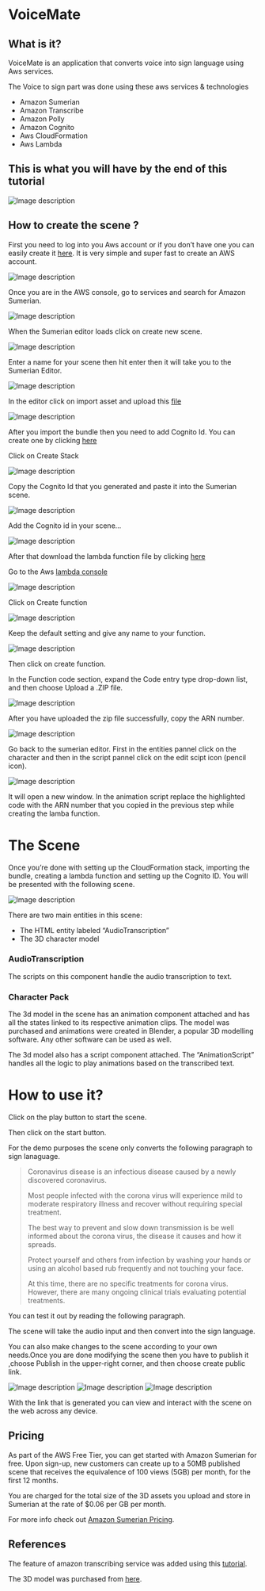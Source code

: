 # VoiceMate

## What is it?

VoiceMate is an application that converts voice into sign language using Aws services.

The Voice to sign part was done using these aws services & technologies

- Amazon Sumerian
- Amazon Transcribe
- Amazon Polly
- Amazon Cognito
- Aws CloudFormation
- Aws Lambda

## This is what you will have by the end of this tutorial

![Image description](./Images/Voicemate.png)

## How to create the scene ?

First you need to log into you Aws account or if you don’t have one you can easily create it [here](https://aws.amazon.com/resources/create-account/). It is very simple and super fast to create an AWS account.

![Image description](./Images/Log_in.png)

Once you are in the AWS console, go to services and search for Amazon Sumerian.

![Image description](./Images/Sumerina_Editor.png)


When the Sumerian editor loads click on create new scene.

![Image description](./Images/Create_name.png)

Enter a name for your scene then hit enter then it will take you to the Sumerian Editor.

![Image description](./Images/Import_asset.png)

In the editor click on import asset and upload this [file](https://github.com/bahrain-uob/VoiceMate/blob/master/VoiceMate_v1.1_Bundle.zip)


![Image description](./Images/Upload_bundle.png)

After you import the bundle then you need to add Cognito Id. You can create one by clicking [here](https://console.aws.amazon.com/cloudformation/home?region=us-east-1#/stacks/quickcreate?templateURL=https:%2F%2Fs3.amazonaws.com%2Fsumerian-cfn-templates%2FTranscribeStreamingLexPollyExampleTemplate.yml&stackName=AmazonSumerianTrascribeStreamingStack)

Click on Create Stack

![Image description](./Images/Create_cognito.png)

Copy the Cognito Id that you generated and paste it into the Sumerian scene.

![Image description](./Images/Copy_Cognito.png) 
 
Add the Cognito id in your scene...

![Image description](./Images/Add_cognito.png)

After that download the lambda function file by clicking [here](https://github.com/bahrain-uob/VoiceMate/blob/master/sumerian-text-process-function.zip)

Go to the Aws [lambda console](https://console.aws.amazon.com/lambda/home?region=us-east-1#/functions)

![Image description](./Images/Lambda_console.png)

Click on Create function 

![Image description](./Images/Create_function.png)

Keep the default setting and give any name to your function.

![Image description](./Images/Function_name.png)

Then click on create function.

In the Function code section, expand the Code entry type drop-down list, and then choose Upload a .ZIP file.

![Image description](./Images/Upload_zip.png)

After you have uploaded the zip file successfully, copy the ARN number.

![Image description](./Images/Copy_Arn.png)

Go back to the sumerian editor. First in the entities pannel click on the character and then in the script pannel click on the edit scipt icon (pencil icon).

![Image description](./Images/Edit_code.png)

It will open a new window. In the animation script replace the highlighted code with the ARN number that you copied in the previous step while creating the lamba function.

# The Scene

Once you’re done with setting up the CloudFormation stack, importing the bundle, creating a lambda function and setting up the Cognito ID. You will be presented with the following scene.

![Image description](./Images/Scene.png)

There are two main entities in this scene:

-	The HTML entity labeled “AudioTranscription”
-	The 3D character model

### AudioTranscription

The scripts on this component handle the audio transcription to text. 
  
### Character Pack

The 3d model in the scene has an animation component attached and has all the states linked to its respective animation clips. The model was purchased and animations were created in Blender, a popular 3D modelling software. Any other software can be used as well.

The 3d model also has a script component attached. The “AnimationScript” handles all the logic to play animations based on the transcribed text.




# How to use it?

Click on the play button to start the scene.

Then click on the start button.

For the demo purposes the scene only converts the following paragraph to sign lanaguage.

>Coronavirus disease is an infectious disease caused by a newly discovered coronavirus.
>
>Most people infected with the corona virus will experience mild to moderate respiratory illness and recover without requiring special treatment.
>
>The best way to prevent and slow down transmission is be well informed about the corona virus, the disease it causes and how it spreads.
>
>Protect yourself and others from infection by washing your hands or using an alcohol based rub frequently and not touching your face.
>
>At this time, there are no specific treatments for corona virus. However, there are many ongoing clinical trials evaluating potential treatments.


You can test it out by reading the following paragraph.

The scene will take the audio input and then convert into the sign language.



You can also make changes to the scene according to your own needs.Once you are done modifying the scene then you have to publish it ,choose Publish in the upper-right corner, and then choose create public link.

![Image description](./Images/Publish.png)
![Image description](./Images/Create_link.png)
![Image description](./Images/link.png)

With the link that is generated you can view and interact with the scene on the web across any device.

## Pricing


As part of the AWS Free Tier, you can get started with Amazon Sumerian for free. Upon sign-up, new customers can create up to a 50MB published scene that receives the equivalence of 100 views (5GB) per month, for the first 12 months.

You are charged for the total size of the 3D assets you upload and store in Sumerian at the rate of $0.06 per GB per month.

For more info check out [Amazon Sumerian Pricing](https://aws.amazon.com/sumerian/pricing/).

## References

The feature of amazon transcribing service was added using this [tutorial](https://docs.sumerian.amazonaws.com/articles/hands-free-voice-transcription/).

The 3D model was purchased from [here](https://www.turbosquid.com/3d-models/arab-man-rigged-max/1037750).
